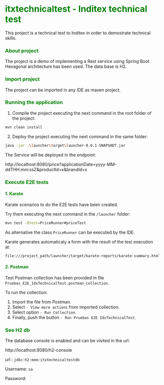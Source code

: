 # <span style="color:green"> itxtechnicaltest - Inditex technical test </span>

This project is a technical test to Inditex in order to demostrate technical skills.

### <span style="color:green"> About project </span>

The project is a demo of implementing a Rest service using Spring Boot. Hexagonal architecture has been used. The data base is H2. 

### <span style="color:green"> Import project </span>

The project can be imported in any IDE as maven project.

### <span style="color:green"> Running the application </span>

1. Compile the project executing the next command in the root folder of the project:

```bash
mvn clean install
```

2. Deploy the project executing the next command in the same folder:

```bash
java -jar .\launcher\target\launcher-0.0.1-SNAPSHOT.jar
```

The Service will be deployed in the endpoint:

http://localhost:8080/price?applicationDate=yyyy-MM-ddTHH:mm:ssZ&productId=x&brandId=x

### <span style="color:green"> Execute E2E tests </span>

#### <span style="color:green"> 1. Karate </span>

Karate scenarios to do the E2E tests have been created.

Try them executing the next command in the `/launcher` folder:

```bash 
mvn test -Dtest=PriceRunner#priceTest
```

As alternative the class `PriceRunner` can be executed by the IDE.

Karate generates automaticaly a form with the result of the test execution at:

```bash
file:///project_path/launcher/target/karate-reports/karate-summary.html
```

#### <span style="color:green"> 2. Postman </span>

Test Postman collection has been provided in file `Pruebas_E2E_IdxTechnicalTest.postman_collection`.

To run the collection:

1. Import the file from Postman.
2. Select `- View more actions` from imported collection.
3. Select option `- Run Collection`.
4. Finally, push the button `- Run Pruebas E2E IdxTechnicalTest`.

### <span style="color:green"> See H2 db </span>

The database console is enabled and can be visited in the url:

http://localhost:8080/h2-console

url : `jdbc:h2:mem:itxtechnicaltestdb`

Username: `sa`

Password: 

